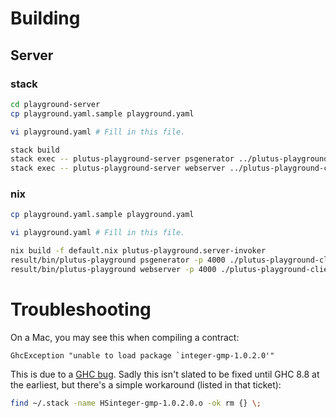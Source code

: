 # Building

## Server

### stack

```sh
cd playground-server
cp playground.yaml.sample playground.yaml

vi playground.yaml # Fill in this file.

stack build
stack exec -- plutus-playground-server psgenerator ../plutus-playground-client/generated
stack exec -- plutus-playground-server webserver ../plutus-playground-client/dist
```

### nix

```sh
cp playground.yaml.sample playground.yaml

vi playground.yaml # Fill in this file.

nix build -f default.nix plutus-playground.server-invoker
result/bin/plutus-playground psgenerator -p 4000 ./plutus-playground-client/generated
result/bin/plutus-playground webserver -p 4000 ./plutus-playground-client/dist
```

# Troubleshooting

On a Mac, you may see this when compiling a contract:

```
GhcException "unable to load package `integer-gmp-1.0.2.0'"
```

This is due to a [GHC
bug](https://ghc.haskell.org/trac/ghc/ticket/15105). Sadly this isn't
slated to be fixed until GHC 8.8 at the earliest, but there's a simple
workaround (listed in that ticket):

``` sh
find ~/.stack -name HSinteger-gmp-1.0.2.0.o -ok rm {} \;
```
